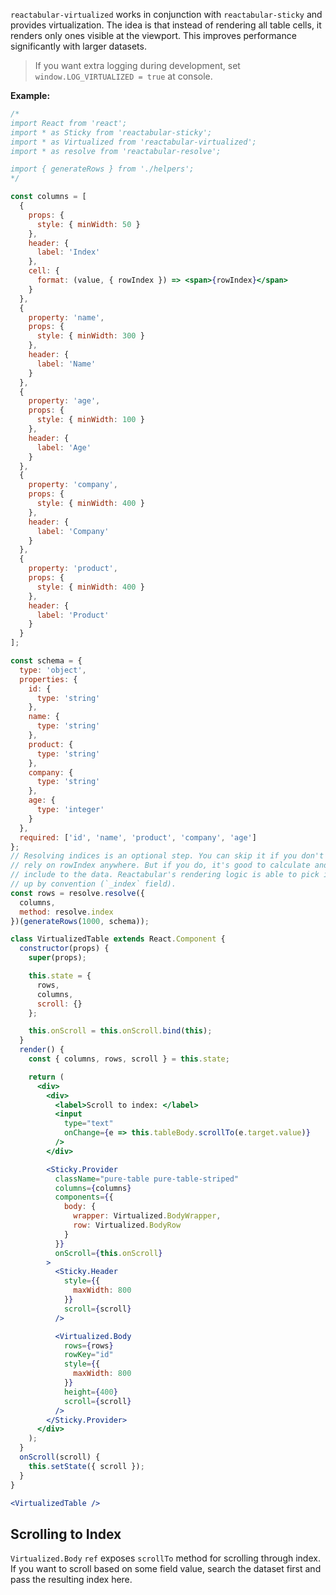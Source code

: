 `reactabular-virtualized` works in conjunction with `reactabular-sticky` and provides virtualization. The idea is that instead of rendering all table cells, it renders only ones visible at the viewport. This improves performance significantly with larger datasets.

> If you want extra logging during development, set `window.LOG_VIRTUALIZED = true` at console.

**Example:**

```jsx
/*
import React from 'react';
import * as Sticky from 'reactabular-sticky';
import * as Virtualized from 'reactabular-virtualized';
import * as resolve from 'reactabular-resolve';

import { generateRows } from './helpers';
*/

const columns = [
  {
    props: {
      style: { minWidth: 50 }
    },
    header: {
      label: 'Index'
    },
    cell: {
      format: (value, { rowIndex }) => <span>{rowIndex}</span>
    }
  },
  {
    property: 'name',
    props: {
      style: { minWidth: 300 }
    },
    header: {
      label: 'Name'
    }
  },
  {
    property: 'age',
    props: {
      style: { minWidth: 100 }
    },
    header: {
      label: 'Age'
    }
  },
  {
    property: 'company',
    props: {
      style: { minWidth: 400 }
    },
    header: {
      label: 'Company'
    }
  },
  {
    property: 'product',
    props: {
      style: { minWidth: 400 }
    },
    header: {
      label: 'Product'
    }
  }
];

const schema = {
  type: 'object',
  properties: {
    id: {
      type: 'string'
    },
    name: {
      type: 'string'
    },
    product: {
      type: 'string'
    },
    company: {
      type: 'string'
    },
    age: {
      type: 'integer'
    }
  },
  required: ['id', 'name', 'product', 'company', 'age']
};
// Resolving indices is an optional step. You can skip it if you don't
// rely on rowIndex anywhere. But if you do, it's good to calculate and
// include to the data. Reactabular's rendering logic is able to pick it
// up by convention (`_index` field).
const rows = resolve.resolve({
  columns,
  method: resolve.index
})(generateRows(1000, schema));

class VirtualizedTable extends React.Component {
  constructor(props) {
    super(props);

    this.state = {
      rows,
      columns,
      scroll: {}
    };

    this.onScroll = this.onScroll.bind(this);
  }
  render() {
    const { columns, rows, scroll } = this.state;

    return (
      <div>
        <div>
          <label>Scroll to index: </label>
          <input
            type="text"
            onChange={e => this.tableBody.scrollTo(e.target.value)}
          />
        </div>

        <Sticky.Provider
          className="pure-table pure-table-striped"
          columns={columns}
          components={{
            body: {
              wrapper: Virtualized.BodyWrapper,
              row: Virtualized.BodyRow
            }
          }}
          onScroll={this.onScroll}
        >
          <Sticky.Header
            style={{
              maxWidth: 800
            }}
            scroll={scroll}
          />

          <Virtualized.Body
            rows={rows}
            rowKey="id"
            style={{
              maxWidth: 800
            }}
            height={400}
            scroll={scroll}
          />
        </Sticky.Provider>
      </div>
    );
  }
  onScroll(scroll) {
    this.setState({ scroll });
  }
}

<VirtualizedTable />
```

## Scrolling to Index

`Virtualized.Body` `ref` exposes `scrollTo` method for scrolling through index. If you want to scroll based on some field value, search the dataset first and pass the resulting index here.
